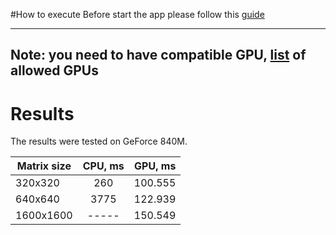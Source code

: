 #How to execute
Before start the app please follow this [guide](https://docs.nvidia.com/cuda/cuda-installation-guide-microsoft-windows/index.html)

---
Note: you need to have compatible GPU, [list](https://developer.nvidia.com/cuda-gpus) of allowed GPUs
---

# Results

The results were tested on GeForce 840M.

| Matrix size   | CPU, ms       | GPU, ms|
| ------------- |:-------------:| -----: |
| 320x320       | 260           | 100.555|
| 640x640       | 3775          | 122.939|
| 1600x1600     | -----         | 150.549|